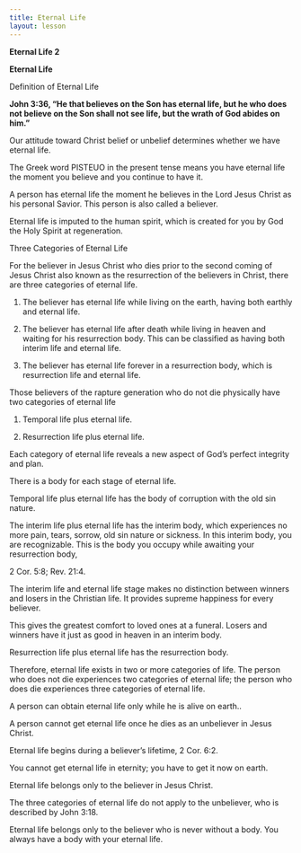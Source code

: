 ```yaml
---
title: Eternal Life
layout: lesson
---
```



**Eternal Life 2**

**Eternal Life**

Definition of Eternal Life

**John 3:36, “He that believes on the Son has eternal life, but he who
does not believe on the Son shall not see life, but the wrath of God
abides on him.”**

Our attitude toward Christ belief or unbelief determines whether we have
eternal life.

The Greek word PISTEUO in the present tense means you have eternal life
the moment you believe and you continue to have it.

A person has eternal life the moment he believes in the Lord Jesus
Christ as his personal Savior. This person is also called a believer.

Eternal life is imputed to the human spirit, which is created for you by
God the Holy Spirit at regeneration.

Three Categories of Eternal Life

For the believer in Jesus Christ who dies prior to the second coming of
Jesus Christ also known as the resurrection of the believers in Christ,
there are three categories of eternal life.

1.  The believer has eternal life while living on the earth, having both
    earthly and eternal life.

2.  The believer has eternal life after death while living in heaven and
    waiting for his resurrection body. This can be classified as having
    both interim life and eternal life.

3.  The believer has eternal life forever in a resurrection body, which
    is resurrection life and eternal life.

Those believers of the rapture generation who do not die physically have
two categories of eternal life

1.  Temporal life plus eternal life.

2.  Resurrection life plus eternal life.

Each category of eternal life reveals a new aspect of God’s perfect
integrity and plan.

There is a body for each stage of eternal life.

Temporal life plus eternal life has the body of corruption with the old
sin nature.

The interim life plus eternal life has the interim body, which
experiences no more pain, tears, sorrow, old sin nature or sickness. In
this interim body, you are recognizable. This is the body you occupy
while awaiting your resurrection body,

2 Cor. 5:8; Rev. 21:4.

The interim life and eternal life stage makes no distinction between
winners and losers in the Christian life. It provides supreme happiness
for every believer.

This gives the greatest comfort to loved ones at a funeral. Losers and
winners have it just as good in heaven in an interim body.

Resurrection life plus eternal life has the resurrection body.

Therefore, eternal life exists in two or more categories of life. The
person who does not die experiences two categories of eternal life; the
person who does die experiences three categories of eternal life.

A person can obtain eternal life only while he is alive on earth..

A person cannot get eternal life once he dies as an unbeliever in Jesus
Christ.

Eternal life begins during a believer’s lifetime, 2 Cor. 6:2.

You cannot get eternal life in eternity; you have to get it now on
earth.

Eternal life belongs only to the believer in Jesus Christ.

The three categories of eternal life do not apply to the unbeliever, who
is described by John 3:18.

Eternal life belongs only to the believer who is never without a body.
You always have a body with your eternal life.

